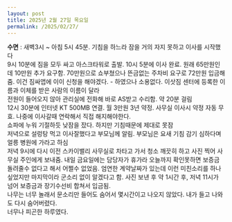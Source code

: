 ```yaml
---
layout: post
title: 2025년 2월 27일 목요일
permalink: /2025/02/27/
---
```

**수면** : 새벽3시 ~ 아침 5시 45분. 기침을 하느라 잠을 거의 자지 못하고 이사를 시작했다<br/>
9시 10분에 짐을 모두 싸고 아스크타워로 출발. 10시 5분에 이사 완료. 원래 65만원인데 10만원 추가 요구함. 70만원으로 쇼부쳤으나 뜬금없는 주차비 요구로 72만원 입금해줌. 이건 짐싸앱에 이이 신청을 해야겠다. - 하였으나 소용없다. 이삿짐 센터에 등록한 이름과 이체를 받은 사람의 이름이 달라<br/>
전원이 들어오지 않아 관리실에 전화해 바로 AS받고 수리함. 약 20분 걸림<br/>
12시 30분에 인터넷 KT 500MB 연결. 월 3만원 3년 약정. 사무실 이사시 약정 자동 무효. 나중에 이사갈때 연락해서 직접 해지해야한다.<br/>
쇼파에 누워 기절하듯 낮잠을 잤다. 하지만 기침때문에 제대로 못잠<br/>
저녁으로 설렁탕 먹고 이사잘했다고 부모님께 알림. 부모님은 요새 기침 감기 심하다며 얼릉 병원에 가라고 하심<br/>
저녁 9시에 다시 이전 스카이밸리 사무실로 차타고 가서 청소 깨끗히 하고 사진 찍어 사무실 주인에게 보내줌. 내일 금요일에는 담당자가 휴가라 오늘까지 확인못하면 보증금 돌려줄수 없다고 해서 어쩔수 없었음. 엄연한 계약날짜가 있는데 이런 미친소리를 하나 싶었지만 마지막이라 군소리 없이 알겠다고 함. 사진 보낸 후 약 1시간 후, 저녁 11시가 넘어 보증금과 장기수선비 합쳐서 입금됨.<br/>
나무는 너무 놀래서 문소리만 들어도 숨어서 몇시간이고 나오지 않았다. 내가 들고 나와도 다시 숨어버렸다.<br/>
너무나 피곤한 하루였다.